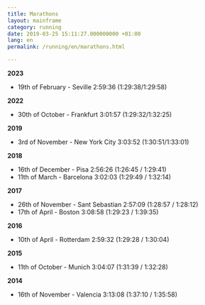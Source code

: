 ```yaml
---
title: Marathons
layout: mainframe
category: running
date: 2019-03-25 15:11:27.000000000 +01:00
lang: en
permalink: /running/en/marathons.html

---
```


**2023**

* 19th of February - Seville 2:59:36 (1:29:38/1:29:58)

**2022**

* 30th of October - Frankfurt 3:01:57 (1:29:32/1:32:25)

**2019**

* 3rd of November - New York City 3:03:52 (1:30:51/1:33:01)

**2018**

* 16th of December - Pisa 2:56:26 (1:26:45 / 1:29:41)
* 11th of March - Barcelona 3:02:03 (1:29:49 / 1:32:14)

**2017**

* 26th of November - Sant Sebastian 2:57:09 (1:28:57 / 1:28:12)
* 17th of April - Boston 3:08:58 (1:29:23 / 1:39:35)

**2016**

* 10th of April - Rotterdam 2:59:32 (1:29:28 / 1:30:04)

**2015**

* 11th of October - Munich 3:04:07 (1:31:39 / 1:32:28)

**2014**

* 16th of November - Valencia 3:13:08 (1:37:10 / 1:35:58)
